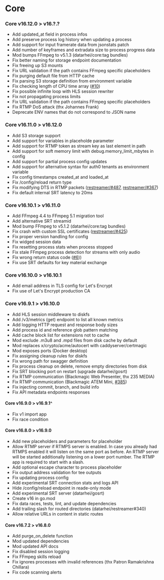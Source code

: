 # Core

### Core v16.12.0 > v16.?.?

-   Add updated_at field in process infos
-   Add preserve process log history when updating a process
-   Add support for input framerate data from jsonstats patch
-   Add number of keyframes and extradata size to process progress data
-   Mod bumps FFmpeg to v5.1.3 (datarhei/core:tag bundles)
-   Fix better naming for storage endpoint documentation
-   Fix freeing up S3 mounts
-   Fix URL validation if the path contains FFmpeg specific placeholders
-   Fix purging default file from HTTP cache
-   Fix parsing S3 storage definition from environment variable
-   Fix checking length of CPU time array ([#10](https://github.com/datarhei/core/issues/10))
-   Fix possible infinite loop with HLS session rewriter
-   Fix not propagating process limits
-   Fix URL validation if the path contains FFmpeg specific placeholders
-   Fix RTMP DoS attack (thx Johannes Frank)
-   Deprecate ENV names that do not correspond to JSON name

### Core v16.11.0 > v16.12.0

-   Add S3 storage support
-   Add support for variables in placeholde parameter
-   Add support for RTMP token as stream key as last element in path
-   Add support for soft memory limit with debug.memory_limit_mbytes in config
-   Add support for partial process config updates
-   Add support for alternative syntax for auth0 tenants as environment variable
-   Fix config timestamps created_at and loaded_at
-   Fix /config/reload return type
-   Fix modifying DTS in RTMP packets ([restreamer/#487](https://github.com/datarhei/restreamer/issues/487), [restreamer/#367](https://github.com/datarhei/restreamer/issues/367))
-   Fix default internal SRT latency to 20ms

### Core v16.10.1 > v16.11.0

-   Add FFmpeg 4.4 to FFmpeg 5.1 migration tool
-   Add alternative SRT streamid
-   Mod bump FFmpeg to v5.1.2 (datarhei/core:tag bundles)
-   Fix crash with custom SSL certificates ([restreamer/#425](https://github.com/datarhei/restreamer/issues/425))
-   Fix proper version handling for config
-   Fix widged session data
-   Fix resetting process stats when process stopped
-   Fix stale FFmpeg process detection for streams with only audio
-   Fix wrong return status code ([#6](https://github.com/datarhei/core/issues/6)))
-   Fix use SRT defaults for key material exchange

### Core v16.10.0 > v16.10.1

-   Add email address in TLS config for Let's Encrypt
-   Fix use of Let's Encrypt production CA

### Core v16.9.1 > v16.10.0

-   Add HLS session middleware to diskfs
-   Add /v3/metrics (get) endpoint to list all known metrics
-   Add logging HTTP request and response body sizes
-   Add process id and reference glob pattern matching
-   Add cache block list for extensions not to cache
-   Mod exclude .m3u8 and .mpd files from disk cache by default
-   Mod replaces x/crypto/acme/autocert with caddyserver/certmagic
-   Mod exposes ports (Docker desktop)
-   Fix assigning cleanup rules for diskfs
-   Fix wrong path for swagger definition
-   Fix process cleanup on delete, remove empty directories from disk
-   Fix SRT blocking port on restart (upgrade datarhei/gosrt)
-   Fix RTMP communication (Blackmagic Web Presenter, thx 235 MEDIA)
-   Fix RTMP communication (Blackmagic ATEM Mini, [#385](https://github.com/datarhei/restreamer/issues/385))
-   Fix injecting commit, branch, and build info
-   Fix API metadata endpoints responses

#### Core v16.9.0 > v16.9.1^

-   Fix v1 import app
-   Fix race condition

#### Core v16.8.0 > v16.9.0

-   Add new placeholders and parameters for placeholder
-   Allow RTMP server if RTMPS server is enabled. In case you already had RTMPS enabled it will listen on the same port as before. An RTMP server will be started additionally listening on a lower port number. The RTMP app is required to start with a slash.
-   Add optional escape character to process placeholder
-   Fix output address validation for tee outputs
-   Fix updating process config
-   Add experimental SRT connection stats and logs API
-   Hide /config/reload endpoint in reade-only mode
-   Add experimental SRT server (datarhei/gosrt)
-   Create v16 in go.mod
-   Fix data races, tests, lint, and update dependencies
-   Add trailing slash for routed directories (datarhei/restreamer#340)
-   Allow relative URLs in content in static routes

#### Core v16.7.2 > v16.8.0

-   Add purge_on_delete function
-   Mod updated dependencies
-   Mod updated API docs
-   Fix disabled session logging
-   Fix FFmpeg skills reload
-   Fix ignores processes with invalid references (thx Patron Ramakrishna Chillara)
-   Fix code scanning alerts
